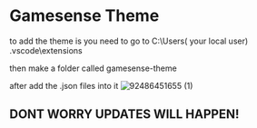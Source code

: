 # Gamesense Theme


to add the theme is you need to go to C:\Users\( your local user) \.vscode\extensions


then make a folder called gamesense-theme


after add the .json files into it
![92486451655 (1)](https://github.com/user-attachments/assets/8ffe8364-c422-4838-a43d-57a24ebbdf49)


## DONT WORRY UPDATES WILL HAPPEN!
